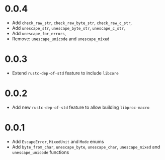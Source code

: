 # 0.0.4

- Add `check_raw_str`, `check_raw_byte_str`, `check_raw_c_str`,
- Add `unescape_str`, `unescape_byte_str`, `unescape_c_str`,
- Add `unescape_for_errors`,
- Remove: `unescape_unicode` and `unescape_mixed`

# 0.0.3

- Extend `rustc-dep-of-std` feature to include `libcore`

# 0.0.2

- Add new `rustc-dep-of-std` feature to allow building `libproc-macro`

# 0.0.1

- Add `EscapeError`, `MixedUnit` and `Mode` enums
- Add `byte_from_char`, `unescape_byte`, `unescape_char`, `unescape_mixed` and `unescape_unicode` functions
